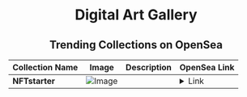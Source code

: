<div align="center">

# Digital Art Gallery

## Trending Collections on OpenSea

| Collection Name                       | Image                                                                                     | Description                       | OpenSea Link                                                                                          |
|---------------------------------------|-------------------------------------------------------------------------------------------|-----------------------------------|--------------------------------------------------------------------------------------------------------|
| **NFTstarter** | ![Image](https://i.seadn.io/s/raw/files/94c06b19bf4108714fb40fd5d5a23dd6.jpg?w=500&auto=format?w=200&auto=format) |  | <details><summary>Link</summary>[NFTstarter](https://opensea.io/collection/nftstarter)</details> |

</div>
